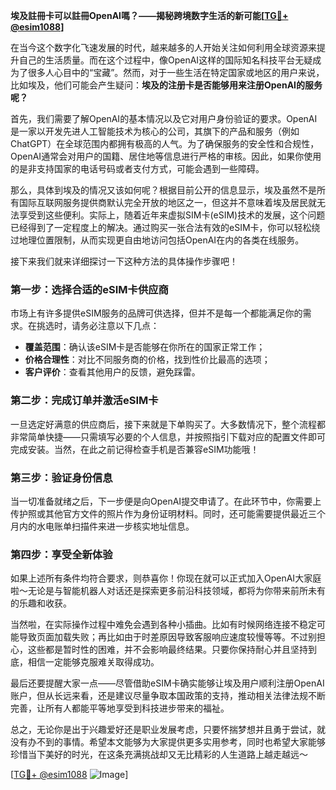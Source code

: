 **埃及註冊卡可以註冊OpenAI嗎？——揭秘跨境数字生活的新可能[[TG💪+ @esim1088](https://t.me/s/esim1088)]**

在当今这个数字化飞速发展的时代，越来越多的人开始关注如何利用全球资源来提升自己的生活质量。而在这个过程中，像OpenAI这样的国际知名科技平台无疑成为了很多人心目中的“宝藏”。然而，对于一些生活在特定国家或地区的用户来说，比如埃及，他们可能会产生疑问：**埃及的注册卡是否能够用来注册OpenAI的服务呢？**

首先，我们需要了解OpenAI的基本情况以及它对用户身份验证的要求。OpenAI是一家以开发先进人工智能技术为核心的公司，其旗下的产品和服务（例如ChatGPT）在全球范围内都拥有极高的人气。为了确保服务的安全性和合规性，OpenAI通常会对用户的国籍、居住地等信息进行严格的审核。因此，如果你使用的是非支持国家的电话号码或者支付方式，可能会遇到一些障碍。

那么，具体到埃及的情况又该如何呢？根据目前公开的信息显示，埃及虽然不是所有国际互联网服务提供商默认完全开放的地区之一，但这并不意味着埃及居民就无法享受到这些便利。实际上，随着近年来虚拟SIM卡(eSIM)技术的发展，这个问题已经得到了一定程度上的解决。通过购买一张合法有效的eSIM卡，你可以轻松绕过地理位置限制，从而实现更自由地访问包括OpenAI在内的各类在线服务。

接下来我们就来详细探讨一下这种方法的具体操作步骤吧！

### 第一步：选择合适的eSIM卡供应商
市场上有许多提供eSIM服务的品牌可供选择，但并不是每一个都能满足你的需求。在挑选时，请务必注意以下几点：
- **覆盖范围**：确认该eSIM卡是否能够在你所在的国家正常工作；
- **价格合理性**：对比不同服务商的价格，找到性价比最高的选项；
- **客户评价**：查看其他用户的反馈，避免踩雷。

### 第二步：完成订单并激活eSIM卡
一旦选定好满意的供应商后，接下来就是下单购买了。大多数情况下，整个流程都非常简单快捷——只需填写必要的个人信息，并按照指引下载对应的配置文件即可完成安装。当然，在此之前记得检查手机是否兼容eSIM功能哦！

### 第三步：验证身份信息
当一切准备就绪之后，下一步便是向OpenAI提交申请了。在此环节中，你需要上传护照或其他官方文件的照片作为身份证明材料。同时，还可能需要提供最近三个月内的水电账单扫描件来进一步核实地址信息。

### 第四步：享受全新体验
如果上述所有条件均符合要求，则恭喜你！你现在就可以正式加入OpenAI大家庭啦～无论是与智能机器人对话还是探索更多前沿科技领域，都将为你带来前所未有的乐趣和收获。

当然啦，在实际操作过程中难免会遇到各种小插曲。比如有时候网络连接不稳定可能导致页面加载失败；再比如由于时差原因导致客服响应速度较慢等等。不过别担心，这些都是暂时性的困难，并不会影响最终结果。只要你保持耐心并且坚持到底，相信一定能够克服难关取得成功。

最后还要提醒大家一点——尽管借助eSIM卡确实能够让埃及用户顺利注册OpenAI账户，但从长远来看，还是建议尽量争取本国政策的支持，推动相关法律法规不断完善，让所有人都能平等地享受到科技进步带来的福祉。

总之，无论你是出于兴趣爱好还是职业发展考虑，只要怀揣梦想并且勇于尝试，就没有办不到的事情。希望本文能够为大家提供更多实用参考，同时也希望大家能够珍惜当下美好的时光，在这条充满挑战却又无比精彩的人生道路上越走越远～

[[TG💪+ @esim1088](https://t.me/s/esim1088) ![Image](https://i.postimg.cc/4NQfJmqS/Snipaste-2025-05-13-00-14-12.png)]